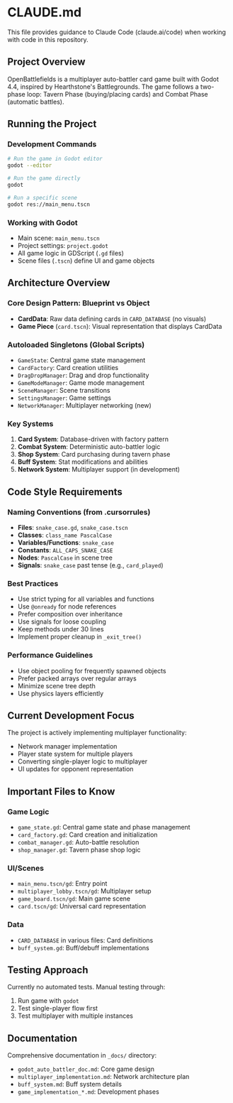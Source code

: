 # CLAUDE.md

This file provides guidance to Claude Code (claude.ai/code) when working with code in this repository.

## Project Overview

OpenBattlefields is a multiplayer auto-battler card game built with Godot 4.4, inspired by Hearthstone's Battlegrounds. The game follows a two-phase loop: Tavern Phase (buying/placing cards) and Combat Phase (automatic battles).

## Running the Project

### Development Commands
```bash
# Run the game in Godot editor
godot --editor

# Run the game directly
godot

# Run a specific scene
godot res://main_menu.tscn
```

### Working with Godot
- Main scene: `main_menu.tscn`
- Project settings: `project.godot`
- All game logic in GDScript (`.gd` files)
- Scene files (`.tscn`) define UI and game objects

## Architecture Overview

### Core Design Pattern: Blueprint vs Object
- **CardData**: Raw data defining cards in `CARD_DATABASE` (no visuals)
- **Game Piece** (`card.tscn`): Visual representation that displays CardData

### Autoloaded Singletons (Global Scripts)
- `GameState`: Central game state management
- `CardFactory`: Card creation utilities
- `DragDropManager`: Drag and drop functionality
- `GameModeManager`: Game mode management
- `SceneManager`: Scene transitions
- `SettingsManager`: Game settings
- `NetworkManager`: Multiplayer networking (new)

### Key Systems
1. **Card System**: Database-driven with factory pattern
2. **Combat System**: Deterministic auto-battler logic
3. **Shop System**: Card purchasing during tavern phase
4. **Buff System**: Stat modifications and abilities
5. **Network System**: Multiplayer support (in development)

## Code Style Requirements

### Naming Conventions (from .cursorrules)
- **Files**: `snake_case.gd`, `snake_case.tscn`
- **Classes**: `class_name PascalCase`
- **Variables/Functions**: `snake_case`
- **Constants**: `ALL_CAPS_SNAKE_CASE`
- **Nodes**: `PascalCase` in scene tree
- **Signals**: `snake_case` past tense (e.g., `card_played`)

### Best Practices
- Use strict typing for all variables and functions
- Use `@onready` for node references
- Prefer composition over inheritance
- Use signals for loose coupling
- Keep methods under 30 lines
- Implement proper cleanup in `_exit_tree()`

### Performance Guidelines
- Use object pooling for frequently spawned objects
- Prefer packed arrays over regular arrays
- Minimize scene tree depth
- Use physics layers efficiently

## Current Development Focus

The project is actively implementing multiplayer functionality:
- Network manager implementation
- Player state system for multiple players
- Converting single-player logic to multiplayer
- UI updates for opponent representation

## Important Files to Know

### Game Logic
- `game_state.gd`: Central game state and phase management
- `card_factory.gd`: Card creation and initialization
- `combat_manager.gd`: Auto-battle resolution
- `shop_manager.gd`: Tavern phase shop logic

### UI/Scenes
- `main_menu.tscn/gd`: Entry point
- `multiplayer_lobby.tscn/gd`: Multiplayer setup
- `game_board.tscn/gd`: Main game scene
- `card.tscn/gd`: Universal card representation

### Data
- `CARD_DATABASE` in various files: Card definitions
- `buff_system.gd`: Buff/debuff implementations

## Testing Approach

Currently no automated tests. Manual testing through:
1. Run game with `godot`
2. Test single-player flow first
3. Test multiplayer with multiple instances

## Documentation

Comprehensive documentation in `_docs/` directory:
- `godot_auto_battler_doc.md`: Core game design
- `multiplayer_implementation.md`: Network architecture plan
- `buff_system.md`: Buff system details
- `game_implementation_*.md`: Development phases